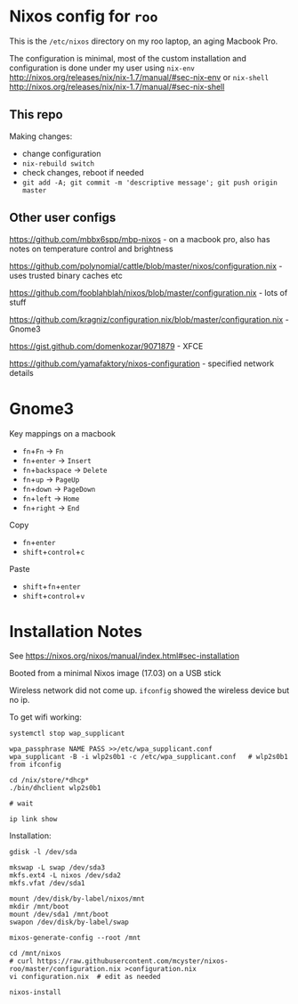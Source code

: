 # Nixos config for `roo`

This is the `/etc/nixos` directory on my roo laptop, an aging Macbook Pro.

The configuration is minimal, most of the custom installation and configuration is done under my user using `nix-env` <http://nixos.org/releases/nix/nix-1.7/manual/#sec-nix-env> or `nix-shell` <http://nixos.org/releases/nix/nix-1.7/manual/#sec-nix-shell>

## This repo

Making changes:

* change configuration 
* `nix-rebuild switch`
* check changes, reboot if needed
* `git add -A; git commit -m 'descriptive message'; git push origin master`

## Other user configs

<https://github.com/mbbx6spp/mbp-nixos> - on a macbook pro, also has notes on temperature control and brightness

<https://github.com/polynomial/cattle/blob/master/nixos/configuration.nix> - uses trusted binary caches etc

<https://github.com/fooblahblah/nixos/blob/master/configuration.nix> - lots of stuff

<https://github.com/kragniz/configuration.nix/blob/master/configuration.nix> - Gnome3

<https://gist.github.com/domenkozar/9071879> - XFCE

<https://github.com/yamafaktory/nixos-configuration> - specified network details

# Gnome3

Key mappings on a macbook
  - `fn`+`Fn` -> `Fn`
  - `fn`+`enter` -> `Insert`
  - `fn`+`backspace` -> `Delete`
  - `fn`+`up` -> `PageUp`
  - `fn`+`down` -> `PageDown`
  - `fn`+`left` -> `Home`
  - `fn`+`right` -> `End`

Copy
  - `fn`+`enter`
  - `shift`+`control`+`c`

Paste
  - `shift`+`fn`+`enter`
  - `shift`+`control`+`v`

# Installation Notes

See <https://nixos.org/nixos/manual/index.html#sec-installation>

Booted from a minimal Nixos image (17.03) on a USB stick

Wireless network did not come up. `ifconfig` showed the wireless device but no ip.

To get wifi working:
```
systemctl stop wap_supplicant 

wpa_passphrase NAME PASS >>/etc/wpa_supplicant.conf 
wpa_supplicant -B -i wlp2s0b1 -c /etc/wpa_supplicant.conf   # wlp2s0b1 from ifconfig 

cd /nix/store/*dhcp* 
./bin/dhclient wlp2s0b1 

# wait

ip link show
```

Installation:
```
gdisk -l /dev/sda

mkswap -L swap /dev/sda3
mkfs.ext4 -L nixos /dev/sda2
mkfs.vfat /dev/sda1

mount /dev/disk/by-label/nixos/mnt
mkdir /mnt/boot
mount /dev/sda1 /mnt/boot
swapon /dev/disk/by-label/swap

mixos-generate-config --root /mnt

cd /mnt/nixos
# curl https://raw.githubusercontent.com/mcyster/nixos-roo/master/configuration.nix >configuration.nix
vi configuration.nix  # edit as needed

nixos-install
```


